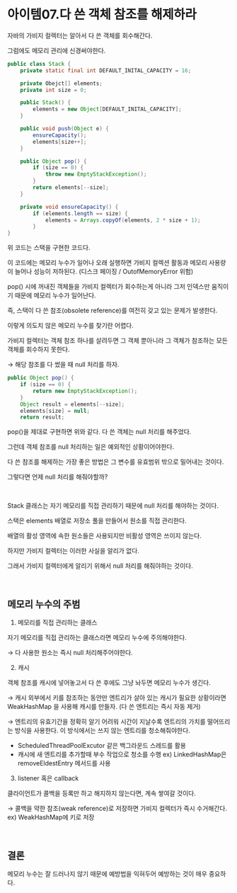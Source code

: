 # 아이템07.다 쓴 객체 참조를 해제하라

자바의 가비지 컬렉터는 알아서 다 쓴 객체를 회수해간다.

그럼에도 메모리 관리에 신경써야한다.

```java
public class Stack {
	private static final int DEFAULT_INITAL_CAPACITY = 16;

	private Obejct[] elements;
	private int size = 0;

	public Stack() {
		elements = new Object[DEFAULT_INITAL_CAPACITY];
	}

	public void push(Object e) {
		ensureCapacity();
		elements[size++];
	}

	public Object pop() {
		if (size == 0) {
			throw new EmptyStackException();
		}
		return elements[--size];
	}

	private void ensureCapacity() {
		if (elements.length == size) {
			elements = Arrays.copyOf(elements, 2 * size + 1);
		}
}
```

위 코드는 스택을 구현한 코드다. 

이 코드에는 메모리 누수가 일어나 오래 실행하면 가비지 컬렉션 활동과 메모리 사용량이 늘어나 성능이 저하된다. (디스크 페이징 / OutofMemoryError 위험)

pop() 시에 꺼내진 객체들을 가비지 컬렉터가 회수하는게 아니라 그저 인덱스만 움직이기 때문에 메모리 누수가 일어난다. 

즉, 스택이 다 쓴 참조(obsolete reference)를 여전히 갖고 있는 문제가 발생한다.

이렇게 의도치 않은 메모리 누수를 찾기란 어렵다. 

가비지 컬렉터는 객체 참조 하나를 살려두면 그 객체 뿐아니라 그 객체가 참조하는 모든 객체를 회수하지 못한다.

→ 해당 참조를 다 썼을 때 null 처리를 하자.

```java
public Object pop() {
	if (size == 0) {
		return new EmptyStackException();
	}
	Object result = elements[--size];
	elements[size] = null;
	return result;
```

pop()을 제대로 구현하면 위와 같다. 다 쓴 객체는 null 처리를 해주었다.

그런데 객체 참조를 null 처리하는 일은 예외적인 상황이어야한다.

다 쓴 참조를 해제하는 가장 좋은 방법은 그 변수를 유효범위 밖으로 밀어내는 것이다.

그렇다면 언제 null 처리를 해줘야할까?

<br>

Stack 클래스는 자기 메모리를 직접 관리하기 때문에 null 처리를 해야하는 것이다.

스택은 elements 배열로 저장소 풀을 만들어서 원소를 직접 관리한다.

배열의 활성 영역에 속한 원소들은 사용되지만 비활성 영역은 쓰이지 않는다.

하지만 가비지 컬렉터는 이러한 사실을 알리가 없다.

그래서 가비지 컬렉터에게 알리기 위해서 null 처리를 해줘야하는 것이다.

<br>

## 메모리 누수의 주범

1) 메모리를 직접 관리하는 클래스

자기 메모리를 직접 관리하는 클래스라면 메모리 누수에 주의해야한다.

→ 다 사용한 원소는 즉시 null 처리해주어야한다.

2) 캐시

객체 참조를 캐시에 넣어놓고서 다 쓴 후에도 그냥 놔두면 메모리 누수가 생긴다.

→ 캐시 외부에서 키를 참조하는 동안만 엔트리가 살아 있는 캐시가 필요한 상황이라면 WeakHashMap 을 사용해 캐시를 만들자. (다 쓴 엔트리는 즉시 자동 제거)

→ 엔트리의 유효기간을 정확히 알기 어려워 시간이 지날수록 엔트리의 가치를 떨어뜨리는 방식을 사용한다. 이 방식에서는 쓰지 않는 엔트리를 청소해줘야한다. 

- ScheduledThreadPoolExcutor 같은 백그라운드 스레드를 활용
- 캐시에 새 엔트리를 추가할때 부수 작업으로 청소를 수행 
ex) LinkedHashMap은 removeEldestEntry 메서드를 사용

3) listener 혹은 callback

클라이언트가 콜백을 등록만 하고 해지하지 않는다면, 계속 쌓여갈 것이다.

→ 콜백을 약한 참조(weak reference)로 저장하면 가비지 컬렉터가 즉시 수거해간다. ex) WeakHashMap에 키로 저장

<br>

## 결론

메모리 누수는 잘 드러나지 않기 때문에 예방법을 익혀두어 예방하는 것이 매우 중요하다.